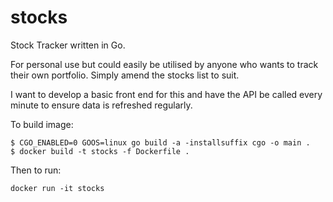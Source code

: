 # stocks
Stock Tracker written in Go.

For personal use but could easily be utilised by anyone who wants to track their own portfolio.
Simply amend the stocks list to suit.

I want to develop a basic front end for this and have the API be called every minute to ensure data is refreshed regularly.

To build image:

```
$ CGO_ENABLED=0 GOOS=linux go build -a -installsuffix cgo -o main .
$ docker build -t stocks -f Dockerfile .
```

Then to run:

```
docker run -it stocks
```
